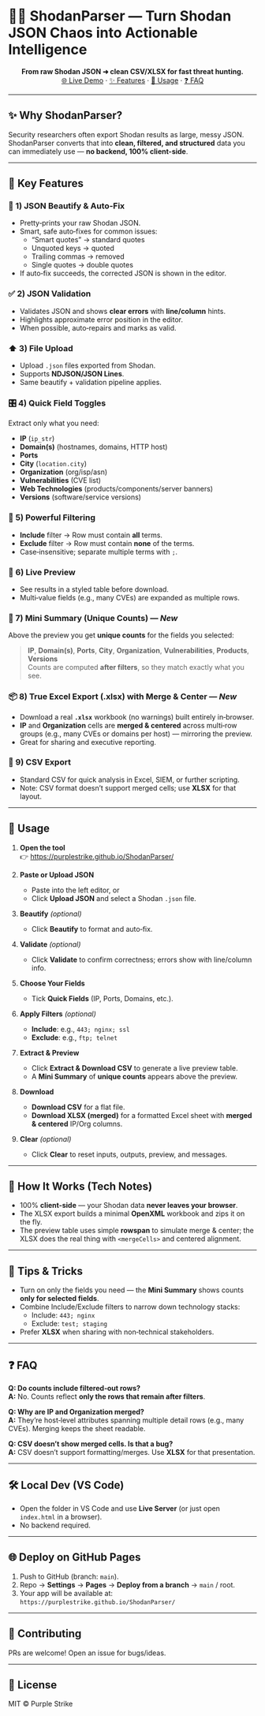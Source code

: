 
# 🕵️‍♂️ ShodanParser — Turn Shodan JSON Chaos into Actionable Intelligence

<p align="center">
  <b>From raw Shodan JSON ➜ clean CSV/XLSX for fast threat hunting.</b><br/>
  <a href="https://purplestrike.github.io/ShodanParser/">🌐 Live Demo</a> ·
  <a href="#-key-features">✨ Features</a> ·
  <a href="#-usage">🚀 Usage</a> ·
  <a href="#-faq">❓ FAQ</a>
</p>

---

## ✨ Why ShodanParser?
Security researchers often export Shodan results as large, messy JSON. ShodanParser converts that into **clean, filtered, and structured** data you can immediately use — **no backend, 100% client-side**.

---

## 🔑 Key Features

### 🧼 1) JSON Beautify & Auto‑Fix
- Pretty‑prints your raw Shodan JSON.
- Smart, safe auto‑fixes for common issues:
  - “Smart quotes” → standard quotes
  - Unquoted keys → quoted
  - Trailing commas → removed
  - Single quotes → double quotes
- If auto‑fix succeeds, the corrected JSON is shown in the editor.

### ✅ 2) JSON Validation
- Validates JSON and shows **clear errors** with **line/column** hints.
- Highlights approximate error position in the editor.
- When possible, auto‑repairs and marks as valid.

### ⬆️ 3) File Upload
- Upload `.json` files exported from Shodan.
- Supports **NDJSON/JSON Lines**.
- Same beautify + validation pipeline applies.

### 🎛️ 4) Quick Field Toggles
Extract only what you need:
- **IP** (`ip_str`)
- **Domain(s)** (hostnames, domains, HTTP host)
- **Ports**
- **City** (`location.city`)
- **Organization** (org/isp/asn)
- **Vulnerabilities** (CVE list)
- **Web Technologies** (products/components/server banners)
- **Versions** (software/service versions)

### 🔎 5) Powerful Filtering
- **Include** filter → Row must contain **all** terms.
- **Exclude** filter → Row must contain **none** of the terms.
- Case‑insensitive; separate multiple terms with `;`.

### 👀 6) Live Preview
- See results in a styled table before download.
- Multi‑value fields (e.g., many CVEs) are expanded as multiple rows.

### 🧮 7) Mini Summary (Unique Counts) — *New*
Above the preview you get **unique counts** for the fields you selected:
> **IP**, **Domain(s)**, **Ports**, **City**, **Organization**, **Vulnerabilities**, **Products**, **Versions**  
Counts are computed **after filters**, so they match exactly what you see.

### 📦 8) True Excel Export (.xlsx) with Merge & Center — *New*
- Download a real **`.xlsx`** workbook (no warnings) built entirely in‑browser.
- **IP** and **Organization** cells are **merged & centered** across multi‑row groups (e.g., many CVEs or domains per host) — mirroring the preview.
- Great for sharing and executive reporting.

### 📄 9) CSV Export
- Standard CSV for quick analysis in Excel, SIEM, or further scripting.
- Note: CSV format doesn’t support merged cells; use **XLSX** for that layout.

---

## 🚀 Usage

1. **Open the tool**  
   👉 <a href="https://purplestrike.github.io/ShodanParser/">https://purplestrike.github.io/ShodanParser/</a>

2. **Paste or Upload JSON**  
   - Paste into the left editor, or  
   - Click **Upload JSON** and select a Shodan `.json` file.

3. **Beautify** *(optional)*  
   - Click **Beautify** to format and auto‑fix.

4. **Validate** *(optional)*  
   - Click **Validate** to confirm correctness; errors show with line/column info.

5. **Choose Your Fields**  
   - Tick **Quick Fields** (IP, Ports, Domains, etc.).

6. **Apply Filters** *(optional)*  
   - **Include**: e.g., `443; nginx; ssl`  
   - **Exclude**: e.g., `ftp; telnet`

7. **Extract & Preview**  
   - Click **Extract & Download CSV** to generate a live preview table.  
   - A **Mini Summary** of **unique counts** appears above the preview.

8. **Download**  
   - **Download CSV** for a flat file.  
   - **Download XLSX (merged)** for a formatted Excel sheet with **merged & centered** IP/Org columns.

9. **Clear** *(optional)*  
   - Click **Clear** to reset inputs, outputs, preview, and messages.

---

## 🧠 How It Works (Tech Notes)
- 100% **client‑side** — your Shodan data **never leaves your browser**.
- The XLSX export builds a minimal **OpenXML** workbook and zips it on the fly.
- The preview table uses simple **rowspan** to simulate merge & center; the XLSX does the real thing with `<mergeCells>` and centered alignment.

---

## 🧩 Tips & Tricks
- Turn on only the fields you need — the **Mini Summary** shows counts **only for selected fields**.
- Combine Include/Exclude filters to narrow down technology stacks:
  - Include: `443; nginx`
  - Exclude: `test; staging`
- Prefer **XLSX** when sharing with non‑technical stakeholders.

---

## ❓ FAQ

**Q: Do counts include filtered‑out rows?**  
**A:** No. Counts reflect **only the rows that remain after filters**.

**Q: Why are IP and Organization merged?**  
**A:** They’re host‑level attributes spanning multiple detail rows (e.g., many CVEs). Merging keeps the sheet readable.

**Q: CSV doesn’t show merged cells. Is that a bug?**  
**A:** CSV doesn’t support formatting/merges. Use **XLSX** for that presentation.

---

## 🛠 Local Dev (VS Code)
- Open the folder in VS Code and use **Live Server** (or just open `index.html` in a browser).
- No backend required.

---

## 🌐 Deploy on GitHub Pages
1. Push to GitHub (branch: `main`).  
2. Repo → **Settings** → **Pages** → **Deploy from a branch** → `main` / root.  
3. Your app will be available at:  
   `https://purplestrike.github.io/ShodanParser/`

---

## 🤝 Contributing
PRs are welcome! Open an issue for bugs/ideas.

---

## 📜 License
MIT © Purple Strike
